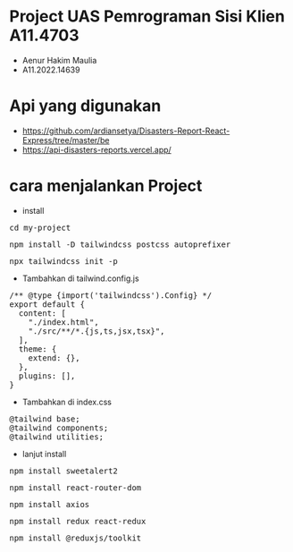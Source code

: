 # Project UAS Pemrograman Sisi Klien A11.4703
- Aenur Hakim Maulia
- A11.2022.14639
# Api yang digunakan
- https://github.com/ardiansetya/Disasters-Report-React-Express/tree/master/be
- https://api-disasters-reports.vercel.app/
# cara menjalankan Project
- install
<pre>cd my-project</pre>
<pre>npm install -D tailwindcss postcss autoprefixer</pre>
<pre>npx tailwindcss init -p</pre>
- Tambahkan di tailwind.config.js
<pre>/** @type {import('tailwindcss').Config} */
export default {
  content: [
    "./index.html",
    "./src/**/*.{js,ts,jsx,tsx}",
  ],
  theme: {
    extend: {},
  },
  plugins: [],
}</pre>
- Tambahkan di index.css
<pre>@tailwind base;
@tailwind components;
@tailwind utilities;</pre>
- lanjut install
<pre>npm install sweetalert2</pre>
<pre>npm install react-router-dom</pre>
<pre>npm install axios</pre>
<pre>npm install redux react-redux</pre>
<pre>npm install @reduxjs/toolkit</pre>
